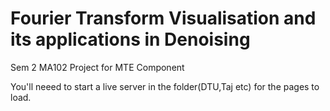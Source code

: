 # Fourier Transform Visualisation and its applications in Denoising
Sem 2 MA102 Project for MTE Component

You'll neeed to start a live server in the folder(DTU,Taj etc) for the pages to load.
